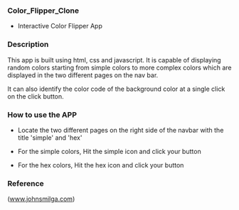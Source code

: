 ### Color_Flipper_Clone

- Interactive Color Flipper App

### Description
This app is built using html, css and javascript. It is capable of displaying random colors starting from simple colors to more complex colors which are displayed in the two different pages on the nav bar.

It can also identify the color code of the background color at a single click on the click button.

### How to use the APP

- Locate the two different pages on the right side of the navbar with the title 'simple' and 'hex'

- For the simple colors, Hit the simple icon and click your button

- For the hex colors, Hit the hex icon and click your button

### Reference 
(www.johnsmilga.com)
